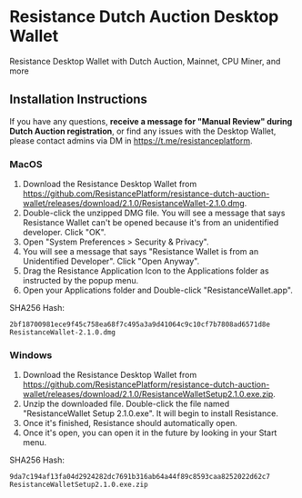 # Resistance Dutch Auction Desktop Wallet
Resistance Desktop Wallet with Dutch Auction, Mainnet, CPU Miner, and more

## Installation Instructions

If you have any questions, **receive a message for "Manual Review" during Dutch Auction registration**, or find any issues with the Desktop Wallet, please contact admins via DM in https://t.me/resistanceplatform.

### MacOS

1. Download the Resistance Desktop Wallet from https://github.com/ResistancePlatform/resistance-dutch-auction-wallet/releases/download/2.1.0/ResistanceWallet-2.1.0.dmg. 
2. Double-click the unzipped DMG file. You will see a message that says Resistance Wallet can't be opened because it's from an unidentified developer. Click "OK".
3. Open "System Preferences > Security & Privacy".
4. You will see a message that says "Resistance Wallet is from an Unidentified Developer". Click "Open Anyway".
5. Drag the Resistance Application Icon to the Applications folder as instructed by the popup menu.
6. Open your Applications folder and Double-click "ResistanceWallet.app".

SHA256 Hash:

```
2bf18700981ece9f45c758ea68f7c495a3a9d41064c9c10cf7b7808ad6571d8e  ResistanceWallet-2.1.0.dmg
```

### Windows

1. Download the Resistance Desktop Wallet from https://github.com/ResistancePlatform/resistance-dutch-auction-wallet/releases/download/2.1.0/ResistanceWalletSetup2.1.0.exe.zip.
2. Unzip the downloaded file. Double-click the file named "ResistanceWallet Setup 2.1.0.exe". It will begin to install Resistance.
3. Once it's finished, Resistance should automatically open.
4. Once it's open, you can open it in the future by looking in your Start menu.

SHA256 Hash:

```
9da7c194af13fa04d2924282dc7691b316ab64a44f89c8593caa8252022d62c7  ResistanceWalletSetup2.1.0.exe.zip
```
